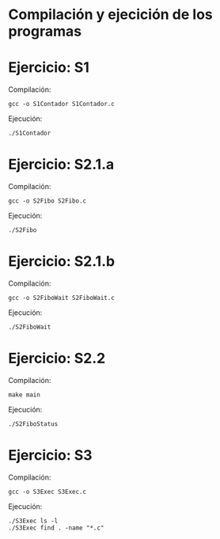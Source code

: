 # Compilación y ejecición de los programas

# Ejercicio: S1 

Compilación: 

```
gcc -o S1Contador S1Contador.c
```

Ejecución: 

```
./S1Contador
```

# Ejercicio: S2.1.a 

Compilación: 

```
gcc -o S2Fibo S2Fibo.c
```

Ejecución:

```
./S2Fibo
```

# Ejercicio: S2.1.b 

Compilación: 

```
gcc -o S2FiboWait S2FiboWait.c
```

Ejecución: 

```
./S2FiboWait
```

# Ejercicio: S2.2

Compilación: 

```
make main
``` 

Ejecución: 

```
./S2FiboStatus
```

# Ejercicio: S3

Compilación: 

```
gcc -o S3Exec S3Exec.c
``` 

Ejecución: 

```
./S3Exec ls -l
./S3Exec find . -name "*.c"
```

